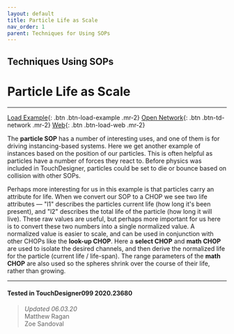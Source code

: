 ```yaml
---
layout: default
title: Particle Life as Scale
nav_order: 1
parent: Techniques for Using SOPs
---
```


## Techniques Using SOPs
# Particle Life as Scale

*****

[Load Example](?actionable=1&action=load_tox&remotePath=https://github.com/mir-lab/touchdesigner-instancing-examples-code/raw/main/tox/004-using-sops/container_particles_and_life.tox){: .btn .btn-load-example .mr-2}
[Open Network](?actionable=1&action=open_floating_network){: .btn .btn-td-network .mr-2}
[Web](?actionable=1&action=open_in_browser){: .btn .btn-load-web .mr-2}

The **particle SOP** has a number of interesting uses, and one of them is for driving instancing-based systems. Here we get another example of instances based on the position of our particles. This is often helpful as particles have a number of forces they react to. Before physics was included in TouchDesigner, particles could be set to die or bounce based on collision with other SOPs.

Perhaps more interesting for us in this example is that particles carry an attribute for life. When we convert our SOP to a CHOP we see two life attributes — "l1" describes the particles current life (how long it's been present), and "l2" describes the total life of the particle (how long it will live). These raw values are useful, but perhaps more important for us here is to convert these two numbers into a single normalized value. A normalized value is easier to scale, and can be used in conjunction with other CHOPs like the **look-up CHOP**. Here a **select CHOP** and **math CHOP** are used to isolate the desired channels, and then derive the normalized life for the particle (current life / life-span). The range parameters of the **math CHOP** are also used so the spheres shrink over the course of their life, rather than growing.

---

#### Tested in TouchDesigner099 2020.23680 
>*Updated 06.03.20*  
Matthew Ragan  
Zoe Sandoval  